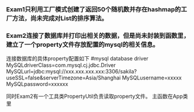 ### Exam1只利用工厂模式创建了返回50个随机数并存在hashmap的工厂方法，尚未完成对List的排序算法。

### Exam2连接了数据库并打印出相关的数据，但是尚未封装到函数里，建立了一个property文件存放配置的mysql的相关信息。

连接数据库的具体property配置如下
#mysql database driver
MySQLdriverClass=com.mysql.cj.jdbc.Driver
MySQLurl=jdbc:mysql://xxx.xxx.xxx.xxx:3306/sakila?useSSL=false&serverTimezone=Asia/Shanghai
MySQLusername=xxxxx
MySQLpassword=xxxxxx

同时Exam2有一个工具类PropertyUtil负责读取property文件。
主函数在App类里
